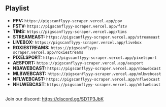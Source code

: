 ## Playlist

*   **PPV:** `https://pigscanflyyy-scraper.vercel.app/ppv`
*   **FSTV:** `https://pigscanflyyy-scraper.vercel.app/fstv`
*   **TIMS:** `https://pigscanflyyy-scraper.vercel.app/tims`
*   **STREAMEAST:** `https://pigscanflyyy-scraper.vercel.app/streameast`
*   **LIVEBOX:** `https://pigscanflyyy-scraper.vercel.app/livebox`
*   **ROXIESTREAMS:** `https://pigscanflyyy-scraper.vercel.app/roxiestreams`
*   **PIXELSPORT:** `https://pigscanflyyy-scraper.vercel.app/pixelsport`
*   **AESPORT:** `https://pigscanflyyy-scraper.vercel.app/aesport`
*   **NBAWEBCAST:** `https://pigscanflyyy-scraper.vercel.app/nbawebcast`
*   **MLBWEBCAST:** `https://pigscanflyyy-scraper.vercel.app/mlbwebcast`
*   **NFLWEBCAST:** `https://pigscanflyyy-scraper.vercel.app/nflwebcast`
*   **NHLWEBCAST:** `https://pigscanflyyy-scraper.vercel.app/nhlwebcast`

##
Join our discord: https://discord.gg/SDTP3JbK
